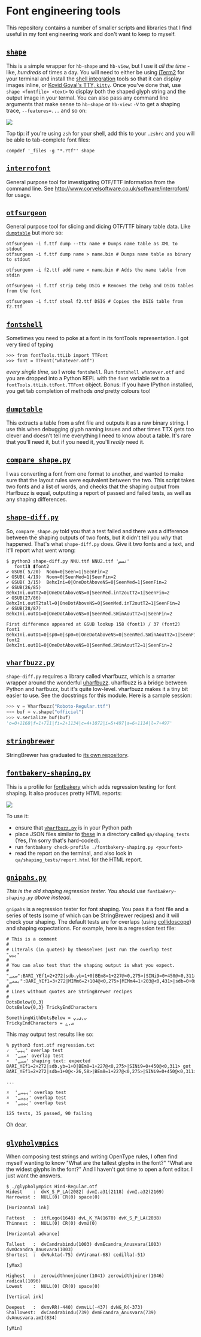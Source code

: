 # Font engineering tools

This repository contains a number of smaller scripts and libraries that I find useful in my font engineering work and don't want to keep to myself.

## [`shape`](./shape)

This is a simple wrapper for `hb-shape` and `hb-view`, but I use it _all the
time_ - like, _hundreds_ of times a day. You will need to either be using
[iTerm2](https://www.iterm2.com/index.html) for your terminal and install the
[shell integration](https://www.iterm2.com/documentation-shell-integration.html)
tools so that it can display images inline, or [Kovid Goyal's TTY,
`kitty`](https://github.com/kovidgoyal/kitty). Once you've done that, use
`shape <fontfile> <text>` to display both the shaped glyph string and the
output image in your termal. You can also pass any command line arguments that
make sense to `hb-shape` or `hb-view`: `-V` to get a shaping trace,
`--features=...` and so on:

![](shape.png)

Top tip: if you're using `zsh` for your shell, add this to your `.zshrc` and you will be able to tab-complete font files:

    compdef '_files -g "*.?tf"' shape

## [`interrofont`](./interrofont)

General purpose tool for investigating OTF/TTF information from the command line. See http://www.corvelsoftware.co.uk/software/interrofont/ for usage.

## [`otfsurgeon`](./otfsurgeon)

General purpose tool for slicing and dicing OTF/TTF binary table data. Like
[`dumptable`](./dumptable) but more so:

```shell
otfsurgeon -i f.ttf dump --ttx name # Dumps name table as XML to stdout
otfsurgeon -i f.ttf dump name > name.bin # Dumps name table as binary to stdout

otfsurgeon -i f2.ttf add name < name.bin # Adds the name table from stdin

otfsurgeon -i f.ttf strip Debg DSIG # Removes the Debg and DSIG tables from the font

otfsurgeon -i f.ttf steal f2.ttf DSIG # Copies the DSIG table from f2.ttf
```

## [`fontshell`](./fontshell)

Sometimes you need to poke at a font in its fontTools representation. I got very tired of typing

```python-console
>>> from fontTools.ttLib import TTFont
>>> font = TTFont("whatever.otf")
```

_every single time_, so I wrote `fontshell`. Run `fontshell whatever.otf` and you are dropped into a Python REPL with the `font` variable set to a `fontTools.ttLib.ttFont.TTFont` object. Bonus: If you have IPython installed, you get tab completion of methods _and_ pretty colours too!

## [`dumptable`](./dumptable)

This extracts a table from a sfnt file and outputs it as a raw binary string. I use this when debugging glyph naming issues and other times TTX gets too clever and doesn't tell me everything I need to know about a table. It's rare that you'll need it, but if you need it, you'll _really_ need it.

## [`compare_shape.py`](./compare_shape.py)

I was converting a font from one format to another, and wanted to make sure that the layout rules were equivalent between the two. This script takes two fonts and a list of words, and checks that the shaping output from Harfbuzz is equal, outputting a report of passed and failed tests, as well as any shaping differences.

## [`shape-diff.py`](./shape-diff.py)

So, `compare_shape.py` told you that a test failed and there was a difference between the shaping outputs of two fonts, but it didn't tell you _why_ that happened. That's what `shape-diff.py` does. Give it two fonts and a text, and it'll report what went wrong:

```console
$ python3 shape-diff.py NNU.ttf NNU2.ttf 'نسس'
   font1⮯ ⮮font2
✔ GSUB( 5/20)  Noon=0|Seen=1|SeenFin=2
✔ GSUB( 4/19)  Noon=0|SeenMed=1|SeenFin=2
✔ GSUB( 3/15)  BehxIni=0|OneDotAboveNS=0|SeenMed=1|SeenFin=2
✔ GSUB(26/85)  BehxIni.outT2=0|OneDotAboveNS=0|SeenMed.inT2outT2=1|SeenFin=2
✔ GSUB(27/86)  BehxIni.outT2tall=0|OneDotAboveNS=0|SeenMed.inT2outT2=1|SeenFin=2
✔ GSUB(28/87)  BehxIni.outD1=0|OneDotAboveNS=0|SeenMed.SWinAoutT2=1|SeenFin=2

First difference appeared at GSUB lookup 158 (font1) / 37 (font2)
font1          BehxIni.outD1=0|sp0=0|sp0=0|OneDotAboveNS=0|SeenMed.SWinAoutT2=1|SeenFin=2
font2          BehxIni.outD1=0|OneDotAboveNS=0|SeenMed.SWinAoutT2=1|SeenFin=2
```

## [`vharfbuzz.py`](./vharfbuzz.py)

`shape-diff.py` requires a library called vharfbuzz, which is a smarter wrapper around the wonderful [uharfbuzz](https://github.com/harfbuzz/uharfbuzz). uharfbuzz is a bridge between Python and harfbuzz, but it's quite low-level. vharfbuzz makes it a tiny bit easier to use. See the docstrings for this module. Here is a sample session:

```python
>>> v = Vharfbuzz("Roboto-Regular.ttf")
>>> buf = v.shape("official")
>>> v.serialize_buf(buf)
'o=0+1168|f=1+711|fi=2+1134|c=4+1072|i=5+497|a=6+1114|l=7+497'
```

## [`stringbrewer`](./stringbrewer)

StringBrewer has graduated to [its own repository](https://github.com/simoncozens/stringbrewer).

## [`fontbakery-shaping.py`](./fontbakery-shaping.py)

This is a profile for [fontbakery](https://github.com/googlefonts/fontbakery) which adds regression testing for font shaping. It also produces pretty HTML reports:

![](fontbakery-report.png)

To use it:

-   ensure that [`vharfbuzz.py`](#vharfbuzzpy) is in your Python path
-   place JSON files similar to [these](https://github.com/simoncozens/font-engineering/tree/master/qa/shaping_tests) in a directory called `qa/shaping_tests` (Yes, I'm sorry that's hard-coded).
-   run `fontbakery check-profile ./fontbakery-shaping.py <yourfont>`
-   read the report on the terminal, and also look in `qa/shaping_tests/report.html` for the HTML report.

## [`gnipahs.py`](./gnipahs.py)

_This is the *old* shaping regression tester. You should use `fontbakery-shaping.py` above instead._

`gnipahs` is a regression tester for font shaping. You pass it a font file
and a series of tests (some of which can be StringBrewer recipes) and it will
check your shaping. The default tests are for overlaps (using [collidoscope](https://github.com/simoncozens/collidoscope)) and shaping expectations. For example, here is a regression test file:

```
# This is a comment
#
# Literals (in quotes) by themselves just run the overlap test
"پپپ"
#
# You can also test that the shaping output is what you expect.
#
"سبے":BARI_YEf1=2+272|sdb.yb=1+0|BEm8=1+227@<0,275>|SINi9=0+450@<0,311>
"بممے":BARI_YEf1=3+272|MIMm6=2+104@<0,275>|MIMm4=1+203@<0,431>|sdb=0+0@<-34,230>|BEi7=0+412@<0,662>
#
# Lines without quotes are StringBrewer recipes
#
DotsBelow{0,3}
DotsBelow{0,3} TrickyEndCharacters

SomethingWithDotsBelow = ب,ی,پ
TrickyEndCharacters = ی,ے
```

This may output test results like so:

```
% python3 font.otf regression.txt
🗸  'پپپ' overlap test
🗴  'سبے' overlap test
🗴  'سبے' shaping text: expected BARI_YEf1=2+272|sdb.yb=1+0|BEm8=1+227@<0,275>|SINi9=0+450@<0,311> got BARI_YEf1=2+272|sdb=1+0@<-26,58>|BEm8=1+227@<0,275>|SINi9=0+450@<0,311>

...

🗴  'پپبے' overlap test
🗴  'پپیے' overlap test
🗴  'پپپے' overlap test

125 tests, 35 passed, 90 failing
```

Oh dear.

## [`glypholympics`](./glypholympics)

When composing test strings and writing OpenType rules, I often find myself wanting to know "What are the tallest glyphs in the font?" "What are the widest glyphs in the font?" And I haven't got time to open a font editor. I just want the answers.

```
$ ./glypholympics Hind-Regular.otf
Widest    :  dvK_S_P_LA(2082) dvmI.a31(2118) dvmI.a32(2169)
Narrowest :  NULL(0) CR(0) space(0)
                                                                [Horizontal ink]

Fattest   :  itfLogo(1648) dvL_K_YA(1670) dvK_S_P_LA(2038)
Thinnest  :  NULL(0) CR(0) dvmU(0)
                                                            [Horizontal advance]

Tallest   :  dvCandrabindu(1003) dvmEcandra_Anusvara(1003) dvmOcandra_Anusvara(1003)
Shortest  :  dvNukta(-75) dvVirama(-68) cedilla(-51)
                                                                          [yMax]

Highest   :  zerowidthnonjoiner(1041) zerowidthjoiner(1046) radical(1096)
Lowest    :  NULL(0) CR(0) space(0)
                                                                  [Vertical ink]

Deepest   :  dvmvRR(-440) dvmvLL(-437) dvNG_R(-373)
Shallowest:  dvCandrabindu(739) dvmEcandra_Anusvara(739) dvAnusvara.amI(834)
                                                                          [yMin]
```
